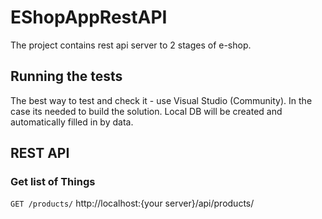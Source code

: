 # EShopAppRestAPI
The project contains rest api server to 2 stages of e-shop.
## Running the tests
The best way to test and check it - use Visual Studio (Community).
In the case its needed to build the solution.
Local DB will be created and automatically filled in by data.
## REST API

### Get list of Things
`GET /products/`
http://localhost:{your server}/api/products/

